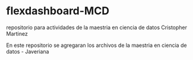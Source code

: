 # flexdashboard-MCD
repositorio para actividades de la maestria en ciencia de datos Cristopher Martinez


En este repositorio se agregaran los archivos de la maestria en ciencia de datos - Javeriana
